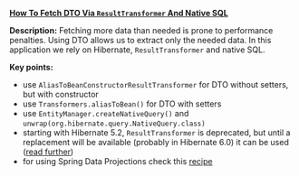 **[How To Fetch DTO Via `ResultTransformer` And Native SQL](https://github.com/andreipall/Spring-Boot-JPA/tree/master/HibernateSpringBootDtoResultTransformer)**

**Description:** Fetching more data than needed is prone to performance penalties. Using DTO allows us to extract only the needed data. In this application we rely on Hibernate, `ResultTransformer` and native SQL.

**Key points:**
- use `AliasToBeanConstructorResultTransformer` for DTO without setters, but with constructor
- use `Transformers.aliasToBean()` for DTO with setters
- use `EntityManager.createNativeQuery()` and `unwrap(org.hibernate.query.NativeQuery.class)`
- starting with Hibernate 5.2, `ResultTransformer` is deprecated, but until a replacement will be available (probably in Hibernate 6.0) it can be used ([read further](https://discourse.hibernate.org/t/hibernate-resulttransformer-is-deprecated-what-to-use-instead/232))
- for using Spring Data Projections check this [recipe](https://github.com/andreipall/Spring-Boot-JPA/tree/master/HibernateSpringBootDtoViaProjections) 
